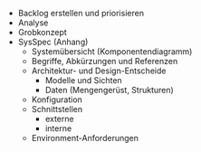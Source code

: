 - Backlog erstellen und priorisieren
- Analyse
- Grobkonzept
- SysSpec (Anhang)
	- Systemübersicht (Komponentendiagramm)
	- Begriffe, Abkürzungen und Referenzen
	- Architektur- und Design-Entscheide
		- Modelle und Sichten
		- Daten (Mengengerüst, Strukturen)
	- Konfiguration
	- Schnittstellen
		- externe
		- interne
	- Environment-Anforderungen
